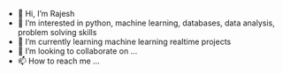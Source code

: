 - 👋 Hi, I’m Rajesh
- 👀 I’m interested in python, machine learning, databases, data analysis, problem solving skills
- 🌱 I’m currently learning machine learning realtime projects
- 💞️ I’m looking to collaborate on ...
- 📫 How to reach me ...

<!---
Raj-409/Raj-409 is a ✨ special ✨ repository because its `README.md` (this file) appears on your GitHub profile.
You can click the Preview link to take a look at your changes.
--->

